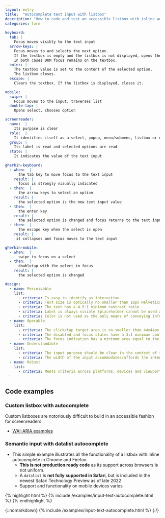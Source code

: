 ```yaml
---
layout: entry
title:  "Autocomplete text input with listbox"
description: "How to code and test an accessible listbox with inline autocomplete text input for the Web"
categories: form
     
keyboard:
  tab: |
    Focus moves visibly to the text input
  arrow-keys: |
    Focus moves to and selects the next option. 
    If the textbox is empty and the listbox is not displayed, opens the listbox and moves visual focus to the next option.
    In both cases DOM focus remains on the textbox.
  enter: |
    The textbox value is set to the content of the selected option.
    The listbox closes.
  escape: |
    Clears the textbox. If the listbox is displayed, closes it.

mobile:
  swipe: |
    Focus moves to the input, traverses list
  double-tap: |
    Opens select, chooses option

screenreader:
  name:  |
    Its purpose is clear
  role:  |
    It identifies itself as a select, popup, menu/submenu, listbox or combobox
  group: |
    Its label is read and selected options are read
  state: |
    It indicates the value of the text input 
    
gherkin-keyboard: 
  - when:  |
      the tab key to move focus to the text input
    result: |
      focus is strongly visually indicated
  - then:  |
      the arrow keys to select an option
    result: |
      the selected option is the new text input value
  - then:  |
      the enter key
    result: |
      the selected option is changed and focus returns to the text input
  - then:  |
      the escape key when the select is open 
    result: |
     it collapses and focus moves to the text input

gherkin-mobile:
  - when:  |
      swipe to focus on a select
  - then:  |
      doubletap with the select in focus
    result: |
      the selected option is changed

design:
  - name: Perceivable
    list:
      - criteria: Is easy to identify as interactive
      - criteria: Text size is optically no smaller than 16px Helvetica
      - criteria: The text has a 4.5:1 minimum contrast ratio
      - criteria: Label is always visible (placeholder cannot be used as a label)
      - criteria: Color is not used as the only means of conveying information or state (error, success, focus, disabled etc)
  - name: Operable
    list:
      - criteria: The click/tap target area is no smaller than 44x44px
      - criteria: The disabled and focus states have a 3:1 minimum contrast ratio against default
      - criteria: The focus indication has a minimum area equal to the width of the element and 2px in height
  - name: Understandable
    list:
      - criteria: The input purpose should be clear in the context of the whole page
      - criteria: The width of the input accommodates/affords the intended input, reinforcing its purpose
  - name: Robust
    list:
      - criteria: Meets criteria across platforms, devices and viewports
---
```


## Code examples

### Custom listbox with autocomplete

Custom listboxes are notoriously difficult to build in an accessible fashion for screenreaders.

- [WAI-ARIA examples](https://w3c.github.io/aria-practices/examples/combobox/combobox-autocomplete-list.html)

### Semantic input with datalist autocomplete

- This simple example illustrates all the functionality of a listbox with inline autocomplete in Chrome and Firefox.
  - **This is not production ready code** as its support across browsers is not uniform.
  - A `datalist` is **not fully supported in Safari**, but is included in the newest Safari Technology Preview as of late 2022
  - Support and functionality on mobile devices varies

{% highlight html %}
{% include /examples/input-text-autocomplete.html %}
{% endhighlight %}

{::nomarkdown}
<example>
{% include /examples/input-text-autocomplete.html %}
</example>
{:/}
